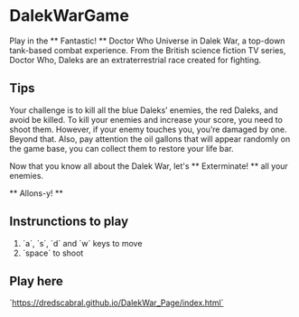# DalekWarGame

Play in the ** Fantastic! ** Doctor Who Universe in Dalek War, a top-down tank-based combat experience. From the British science fiction TV series, Doctor Who, Daleks are an extraterrestrial race created for fighting. 

## Tips
Your challenge is to kill all the blue Daleks’ enemies, the red Daleks, and avoid be killed. 
To kill your enemies and increase your score, you need to shoot them. 
However, if your enemy touches you, you’re damaged by one. Beyond that. 
Also, pay attention the oil gallons that will appear randomly on the game base, you can collect them to restore your life bar.

Now that you know all about the Dalek War, let's ** Exterminate!  ** all your enemies.

 ** Allons-y! **
 
## Instrunctions to play
 1. ´a´, ´s´, ´d´ and ´w´ keys to move
 2. ´space´ to shoot
 
## Play here
´https://dredscabral.github.io/DalekWar_Page/index.html´



